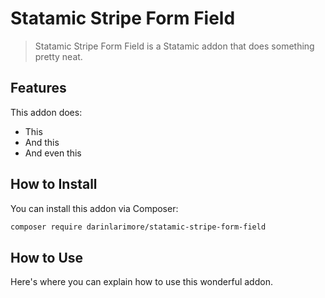 # Statamic Stripe Form Field

> Statamic Stripe Form Field is a Statamic addon that does something pretty neat.

## Features

This addon does:

- This
- And this
- And even this

## How to Install

You can install this addon via Composer:

``` bash
composer require darinlarimore/statamic-stripe-form-field
```

## How to Use

Here's where you can explain how to use this wonderful addon.
